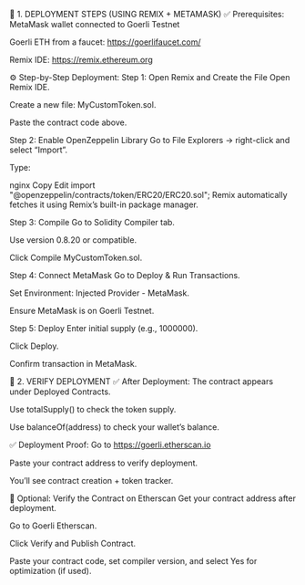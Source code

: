 🔷 1. DEPLOYMENT STEPS (USING REMIX + METAMASK)
✅ Prerequisites:
MetaMask wallet connected to Goerli Testnet

Goerli ETH from a faucet: https://goerlifaucet.com/

Remix IDE: https://remix.ethereum.org

⚙️ Step-by-Step Deployment:
Step 1: Open Remix and Create the File
Open Remix IDE.

Create a new file: MyCustomToken.sol.

Paste the contract code above.

Step 2: Enable OpenZeppelin Library
Go to File Explorers → right-click and select “Import”.

Type:

nginx
Copy
Edit
import "@openzeppelin/contracts/token/ERC20/ERC20.sol";
Remix automatically fetches it using Remix’s built-in package manager.

Step 3: Compile
Go to Solidity Compiler tab.

Use version 0.8.20 or compatible.

Click Compile MyCustomToken.sol.

Step 4: Connect MetaMask
Go to Deploy & Run Transactions.

Set Environment: Injected Provider - MetaMask.

Ensure MetaMask is on Goerli Testnet.

Step 5: Deploy
Enter initial supply (e.g., 1000000).

Click Deploy.

Confirm transaction in MetaMask.

🔷 2. VERIFY DEPLOYMENT
✅ After Deployment:
The contract appears under Deployed Contracts.

Use totalSupply() to check the token supply.

Use balanceOf(address) to check your wallet’s balance.

✅ Deployment Proof:
Go to https://goerli.etherscan.io

Paste your contract address to verify deployment.

You’ll see contract creation + token tracker.

🧪 Optional: Verify the Contract on Etherscan
Get your contract address after deployment.

Go to Goerli Etherscan.

Click Verify and Publish Contract.

Paste your contract code, set compiler version, and select Yes for optimization (if used).

